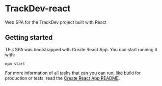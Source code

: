 # TrackDev-react
Web SPA for the TrackDev project built with React

## Getting started

This SPA was bootstrapped with Create React App. You can start running it with:
```
npm start
```
For more information of all tasks that can you can run, like build for production or tests, read the [Create React App README](/README-create-react-app.md).